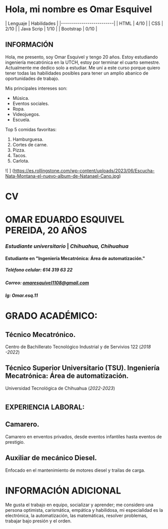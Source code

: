 # Hola, mi nombre es Omar Esquivel #

| Lenguaje   | Habilidades | 
|--------------------------|
| HTML       | 4/10        |
| CSS        | 2/10        |
| Java Scrip | 1/10        |
| Bootstrap  | 0/10        |

## INFORMACIÓN ##
Hola, me presento, soy Omar Esquivel y tengo 20 años. Estoy estudiando ingeniería mecatrónica en la UTCH, estoy por terminar el cuarto semestre. Actualmente me dedico solo a estudiar. Me uní a este curso porque quiero tener todas las habilidades posibles para tener un amplio abanico de oportunidades de trabajo.

Mis principales intereses son: 

- Música.
- Eventos sociales.
- Ropa. 
- Videojuegos. 
- Escuela.

Top 5 comidas favoritas:

1. Hamburguesa.
2. Cortes de carne.
3. Pizza.
4. Tacos.
5. Carlota.

![ ] (https://es.rollingstone.com/wp-content/uploads/2023/06/Escucha-Nata-Montana-el-nuevo-album-de-Natanael-Cano.jpg)

# CV # 

# **OMAR EDUARDO ESQUIVEL PEREIDA, 20 AÑOS**
### *Estudiante universitario* | *Chihuahua, Chihuahua*
#### Estudiante en "Ingeniería Mecatrónica: Área de automatización."

##### Teléfono celular: 614 319 63 22
##### Correo: omaresquivel1108@gmail.com
##### Ig: Omar.esq.11
#
# GRADO ACADÉMICO:
## Técnico Mecatrónico.
 Centro de Bachillerato Tecnológico Industrial y de Servivios 122 (*2018 -2022*)

 ## Técnico Superior Universitario (TSU). Ingeniería Mecatrónica: Área de automatización.
  Universidad Tecnológica de Chihuahua (*2022-2023*)
#
## EXPERIENCIA LABORAL:
## Camarero.
  Camarero en enventos privados, desde eventos infantiles hasta eventos de prestigio.

## Auxiliar de mecánico Diesel.
 Enfocado en el mantenimiento de motores diesel y trailas de carga.
#
# INFORMACIÓN ADICIONAL
 Me gusta el trabajo en equipo, socializar y aprender; me considero una persona optimista, carismática, empática y habilidosa, mi especialidad es la electrónica, la automatización, las matemáticas, resolver problemas, trabajar bajo presión y el orden.

